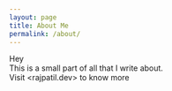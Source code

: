 ```yaml
---
layout: page
title: About Me
permalink: /about/
---
```


Hey  
This is a small part of all that I write about.  
Visit <rajpatil.dev> to know more
